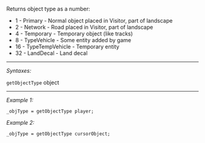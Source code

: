 Returns object type as a number:
* 1 - Primary - Normal object placed in Visitor, part of landscape
* 2 - Network - Road placed in Visitor, part of landscape
* 4 - Temporary - Temporary object (like tracks)
* 8 - TypeVehicle - Some entity added by game
* 16 - TypeTempVehicle - Temporary entity
* 32 - LandDecal - Land decal


---
*Syntaxes:*

`getObjectType` object

---
*Example 1:*

```sqf
_objType = getObjectType player;
```

*Example 2:*

```sqf
_objType = getObjectType cursorObject;
```